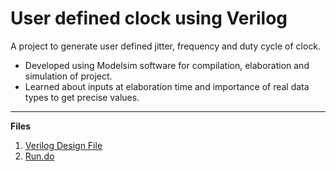 # User defined clock using Verilog
A project to generate user defined jitter, frequency and duty cycle of clock.
- Developed using Modelsim software for compilation, elaboration and simulation of project.
- Learned about inputs at elaboration time and importance of real data types to get precise values.

---
**Files**
1. [Verilog Design File](clk.v)
2. [Run.do](run.do)
